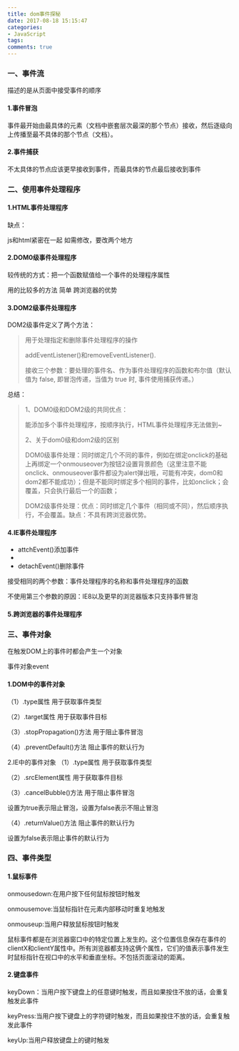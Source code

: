 ```yaml
---
title: dom事件探秘
date: 2017-08-18 15:15:47
categories:
- JavaScript
tags:
comments: true
---
```


### 一、事件流
描述的是从页面中接受事件的顺序

#### 1.事件冒泡

事件最开始由最具体的元素（文档中嵌套层次最深的那个节点）接收，然后逐级向上传播至最不具体的那个节点（文档）。

#### 2.事件捕获

不太具体的节点应该更早接收到事件，而最具体的节点最后接收到事件

### 二、使用事件处理程序
#### 1.HTML事件处理程序
缺点：

js和html紧密在一起
如需修改，要改两个地方

#### 2.DOM0级事件处理程序

较传统的方式：把一个函数赋值给一个事件的处理程序属性

用的比较多的方法 简单 跨浏览器的优势

#### 3.DOM2级事件处理程序

DOM2级事件定义了两个方法：

> 用于处理指定和删除事件处理程序的操作
> 
> addEventListener()和removeEventListener().
> 
> 接收三个参数：要处理的事件名、作为事件处理程序的函数和布尔值（默认值为 false, 即冒泡传递，当值为 true 时, 事件使用捕获传递。）



总结：

> 1、DOM0级和DOM2级的共同优点：
> 
> 能添加多个事件处理程序，按顺序执行，HTML事件处理程序无法做到~
> 
> 2、关于dom0级和dom2级的区别
> 
> DOM0级事件处理：同时绑定几个不同的事件，例如在绑定onclick的基础上再绑定一个onmouseover为按钮2设置背景颜色（这里注意不能onclick、onmouseover事件都设为alert弹出哦，可能有冲突，dom0和dom2都不能成功）；但是不能同时绑定多个相同的事件，比如onclick；会覆盖，只会执行最后一个的函数；
> 
> DOM2级事件处理：优点：同时绑定几个事件（相同或不同），然后顺序执行，不会覆盖。缺点：不具有跨浏览器优势。

#### 4.IE事件处理程序

- attchEvent()添加事件
- 
- detachEvent()删除事件

接受相同的两个参数：事件处理程序的名称和事件处理程序的函数

不使用第三个参数的原因：IE8以及更早的浏览器版本只支持事件冒泡

#### 5.跨浏览器的事件处理程序

### 三、事件对象
在触发DOM上的事件时都会产生一个对象

事件对象event

#### 1.DOM中的事件对象
（1）.type属性 用于获取事件类型

（2）.target属性 用于获取事件目标

（3）.stopPropagation()方法 用于阻止事件冒泡

（4）.preventDefault()方法 阻止事件的默认行为

2.IE中的事件对象
（1）.type属性 用于获取事件类型

（2）.srcElement属性 用于获取事件目标

（3）.cancelBubble()方法 用于阻止事件冒泡

设置为true表示阻止冒泡，设置为false表示不阻止冒泡

（4）.returnValue()方法 阻止事件的默认行为

设置为false表示阻止事件的默认行为

### 四、事件类型
#### 1.鼠标事件

onmousedown:在用户按下任何鼠标按钮时触发

onmousemove:当鼠标指针在元素内部移动时重复地触发

onmouseup:当用户释放鼠标按钮时触发

鼠标事件都是在浏览器窗口中的特定位置上发生的。这个位置信息保存在事件的clientX和clientY属性中。所有浏览器都支持这俩个属性，它们的值表示事件发生时鼠标指针在视口中的水平和垂直坐标。不包括页面滚动的距离。

#### 2.键盘事件

keyDown：当用户按下键盘上的任意键时触发，而且如果按住不放的话，会重复触发此事件

keyPress:当用户按下键盘上的字符键时触发，而且如果按住不放的话，会重复触发此事件

keyUp:当用户释放键盘上的键时触发

